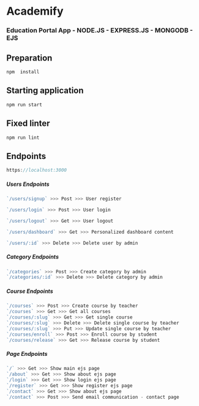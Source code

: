 # Academify
### Education Portal App - NODE.JS - EXPRESS.JS - MONGODB - EJS

Preparation 
------------
```
npm  install
```
Starting application 
--------------------
```
npm run start
```
Fixed linter
--------------------
```
npm run lint
```

Endpoints
--------------------

```js
https://localhost:3000
```

##### Users Endpoints 

```js
`/users/signup` >>> Post >>> User register

`/users/login` >>> Post >>> User login

`/users/logout` >>> Get >>> User logout

`/users/dashboard` >>> Get >>> Personalized dashboard content

`/users/:id` >>> Delete >>> Delete user by admin
```

##### Category Endpoints 

```js
`/categories` >>> Post >>> Create category by admin
`/categories/:id` >>> Delete >>> Delete category by admin
```

##### Course Endpoints 

```js
`/courses` >>> Post >>> Create course by teacher
`/courses` >>> Get >>> Get all courses
`/courses/:slug` >>> Get >>> Get single course
`/courses/:slug` >>> Delete >>> Delete single course by teacher
`/courses/:slug` >>> Put >>> Update single course by teacher
`/courses/enroll` >>> Post >>> Enroll course by student
`/courses/release` >>> Get >>> Release course by student
```

##### Page Endpoints 

```js
`/` >>> Get >>> Show main ejs page 
`/about` >>> Get >>> Show about ejs page
`/login` >>> Get >>> Show login ejs page
`/register` >>> Get >>> Show register ejs page
`/contact` >>> Get >>> Show about ejs page
`/contact` >>> Post >>> Send email communication - contact page
```
